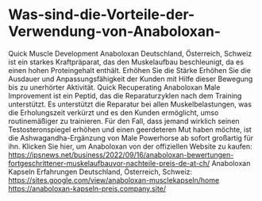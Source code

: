 # Was-sind-die-Vorteile-der-Verwendung-von-Anaboloxan-
Quick Muscle Development Anaboloxan Deutschland, Österreich, Schweiz ist ein starkes Kraftpräparat, das den Muskelaufbau beschleunigt, da es einen hohen Proteingehalt enthält. Erhöhen Sie die Stärke Erhöhen Sie die Ausdauer und Anpassungsfähigkeit der Kunden mit Hilfe dieser Bewegung bis zu unerhörter Aktivität. Quick Recuperating Anaboloxan Male Improvement ist ein Peptid, das die Reparaturzyklen nach dem Training unterstützt. Es unterstützt die Reparatur bei allen Muskelbelastungen, was die Erholungszeit verkürzt und es den Kunden ermöglicht, umso routinemäßiger zu trainieren. Für den Fall, dass jemand wirklich seinen Testosteronspiegel erhöhen und einen geerdeteren Mut haben möchte, ist die Ashwagandha-Ergänzung von Male Powerhorse ab sofort großartig für ihn. Klicken Sie hier, um Anaboloxan von der offiziellen Website zu kaufen: https://ipsnews.net/business/2022/09/16/anaboloxan-bewertungen-fortgeschrittener-muskelaufbauvor-nachteile-preis-de-at-ch/  Anaboloxan Kapseln Erfahrungen Deutschland, Österreich, Schweiz: https://sites.google.com/view/anaboloxan-musclekapseln/home  https://anaboloxan-kapseln-preis.company.site/
